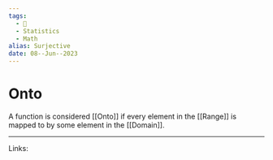 ```yaml
---
tags:
  - 🌱
  - Statistics
  - Math
alias: Surjective
date: 08--Jun--2023
---
```


# Onto

A function is considered [[Onto]] if every element in the [[Range]] is mapped to by some element in the [[Domain]]. 

---
Links: 